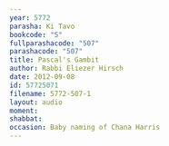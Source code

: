 ```yaml
---
year: 5772
parasha: Ki Tavo
bookcode: "5"
fullparashacode: "507"
parashacode: "507"
title: Pascal's Gambit
author: Rabbi Eliezer Hirsch
date: 2012-09-08
id: 57725071
filename: 5772-507-1
layout: audio
moment: 
shabbat: 
occasion: Baby naming of Chana Harris
---
```

